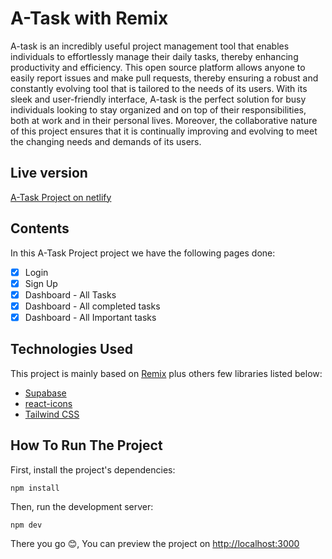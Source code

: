 # A-Task with Remix

A-task is an incredibly useful project management tool that enables individuals to effortlessly manage their daily tasks, thereby enhancing productivity and efficiency. This open source platform allows anyone to easily report issues and make pull requests, thereby ensuring a robust and constantly evolving tool that is tailored to the needs of its users. With its sleek and user-friendly interface, A-task is the perfect solution for busy individuals looking to stay organized and on top of their responsibilities, both at work and in their personal lives. Moreover, the collaborative nature of this project ensures that it is continually improving and evolving to meet the changing needs and demands of its users.

## Live version

[A-Task Project on netlify](https://a-van.netlify.app/)

## Contents

In this A-Task Project project we have the following pages done:

- [x] Login
- [x] Sign Up
- [x] Dashboard - All Tasks
- [x] Dashboard - All completed tasks
- [x] Dashboard - All Important tasks

## Technologies Used

This project is mainly based on [Remix](https://remix.run/) plus others few libraries listed below:

- [Supabase](https://supabase.com)
- [react-icons](https://www.npmjs.com/package/react-icons)
- [Tailwind CSS](https://tailwindcss.com/)

## How To Run The Project

First, install the project's dependencies:

```
npm install
```

Then, run the development server:

```
npm dev
```

There you go 😊, You can preview the project on [http://localhost:3000](http://localhost:3000)
